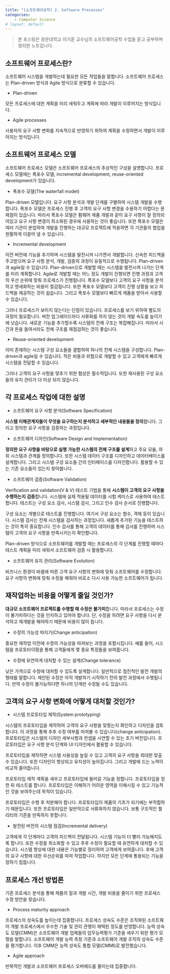 ```yaml
---
title: "[소프트웨어공학] 2. Software Processes"
categories:
    - Computer Science
# layout: default
---
```

> 본 포스팅은 광운대학교 이기훈 교수님의 소프트웨어공학 수업을 듣고 공부하며 정리한 노트입니다.

소프트웨어 프로세스란?
---

소프트웨어 시스템을 개발하는데 필요한 모든 작업들을 말합니다. 소프트웨어 프로세스는 Plan-driven 방식과 Agile 방식으로 분류할 수 있습니다.

- Plan-driven

모든 프로세스에 대한 계획을 미리 세워두고 계획에 따라 개발이 이루어지는 방식입니다.

- Agile processes

사용자의 요구 사항 변화를 지속적으로 반영하기 위하여 계획을 수정하면서 개발이 이루어지는 방식입니다.

소프트웨어 프로세스 모델
---

소프트웨어 프로세스 모델은 소프트웨어 프로세스의 추상적인 구성을 설명합니다. 프로세스 모델에는 폭포수 모델, incremental development, reuse-oriented development가 있습니다.

- 폭포수 모델(The waterfall model)

Plan-driven 모델입니다. 요구 사항 분석과 개발 단계를 구별하여 시스템 개발을 수행합니다. 폭포수 모델은 프로세스 진행 후 고객의 요구 사항 변경을 수용하기 어렵다는 문제점이 있습니다. 따라서 폭포수 모델은 펌웨어 제품 개발과 같이 요구 사항이 잘 정의되어있고 요구 사항 변경이 최소화된 경우에 사용하는 것이 좋습니다. 또한 폭포수 모델은 여러 기관이 분업하여 개발을 진행하는 대규모 프로젝트에 적용하면 각 기관들의 협업을 원활하게 이끌어 낼 수 있습니다.

- Incremental development

이전 버전에 기능을 추가하며 시스템을 발전시켜 나가면서 개발합니다. 신속한 피드백을 주고받으며 요구 사항 분석, 개발, 검증의 과정이 유동적으로 수행됩니다. Plan-driven과 agile일 수 있습니다. Plan-driven으로 개발할 때는 시스템을 발전시켜 나가는 단계를 미리 계획합니다. Agile로 개발할 때는 어느 정도 개발이 진행되면 진행 과정과 고객의 우선 순위에 맞춰 프로세스가 진행됩니다. 폭포수 모델보다 고객의 요구 사항을 분석하고 명세화하는 비용이 절감됩니다. 또한 폭포수 모델보다 고객이 진행 상황을 보고 피드백을 제공하는 것이 쉽습니다. 그리고 폭포수 모델보다 빠르게 제품을 받아서 사용할 수 있습니다.

그러나 프로세스가 보이지 않는다는 단점이 있습니다. 프로세스를 보기 위하여 별도의 과정이 필요합니다. 버전 업그레이드마다 서류화를 하지 않는 것이 개발 속도를 높이기에 낫습니다. 새로운 기능을 추가할수록 시스템의 전체 구조는 복잡해집니다. 따라서 시간과 돈을 들여서라도 전체 구조를 재점검하는 것이 좋습니다. 

- Reuse-oriented development

이미 존재하는 시스템 구성 요소들을 결합하여 하나의 전체 시스템을 구성합니다. Plan-driven과 agile일 수 있습니다. 적은 비용과 위험으로 개발할 수 있고 고객에게 빠르게 시스템을 전달할 수 있습니다.

그러나 고객의 요구 사항을 맞추기 위한 협상은 필수적입니다. 또한 재사용된 구성 요소들의 유지 관리가 더 이상 되지 않습니다.

각 프로세스 작업에 대한 설명
---

- 소프트웨어 요구 사항 분석(Software Specification)

**시스템 이해관계자들이 무엇을 요구하는지 분석하고 세부적인 내용들을 정의**합니다. 그리고 정의한 요구 사항을 검증하는 과정입니다.

- 소프트웨어 디자인(Software Design and Implementation)

**정의한 요구 사항을 바탕으로 실행 가능한 시스템의 전체 구조를 설계**하고 주요 모듈, 하위 시스템과 관계를 정의합니다. 또한 시스템 데이터 구조를 디자인하고 데이터베이스를 설계합니다. 그리고 시스템 구성 요소들 간의 인터페이스를 디자인합니다. 활용할 수 있는 기존 요소들이 있는지 찾아봅니다.

- 소프트웨어 검증(Software Validation)

Verification and validation(V & V) 테스트 기법을 통해 **시스템이 고객의 요구 사항을 수행하는지 검증**합니다. 시스템에 실제 적용될 데이터를 시험 케이스로 사용하여 테스트합니다. 테스트는 구성 요소 검사, 시스템 검사, 그리고 인수 검사 순서로 진행합니다.

구성 요소는 개별으로 테스트를 진행합니다. 여기서 구성 요소는 함수, 객체 등이 있습니다. 시스템 검사는 전체 시스템을 검사하는 과정입니다. 새롭게 추가된 기능을 테스트하는 것이 특히 중요합니다. 인수 검사를 통해 고객의 데이터를 통해 검사를 진행하며 시스템이 고객의 요구 사항을 만족시키는지 확인합니다.

Plan-driven 방식으로 소프트웨어를 개발할 때는 프로세스의 각 단계를 진행할 때마다 테스트 계획을 미리 세워서 소프트웨어 검증 시 활용합니다.

- 소프트웨어 유지 관리(Software Evolution)

비즈니스 환경이 바뀜에 따른 고객 요구 사항의 변화에 맞춰 소프트웨어를 수정합니다. 요구 사항의 변화에 맞춰 수정을 해줘야 비로소 다시 사용 가능한 소프트웨어가 됩니다.

재작업하는 비용을 어떻게 줄일 것인가?
---

**대규모 소프트웨어 프로젝트를 수행할 때 수정은 불가피**합니다. 따라서 프로세스는 수정이 불가피하다는 것을 인지하고 있어야 합니다. 단, 수정을 하려면 요구 사항을 다시 분석하고 재개발을 해야하기 때문에 비용이 많이 듭니다.

- 수정의 가능성 따지기(Change anticipation)

중요한 재작업 이전에 수정의 가능성을 따져보는 과정을 포함시킵니다. 예를 들어, 시스템을 프로토타이핑을 통해 고객들에게 몇 중요 특징들을 보여줍니다.

- 수정에 유연하게 대처할 수 있는 설계(Change tolerance)

낮은 가격으로 수정에 대처할 수 있도록 설계합니다.  일반적으로 점진적인 발전 개발의 형태를 말합니다. 제안된 수정은 아직 개발하기 시작하기 전의 발전 과정에서 수행됩니다. 만약 수정이 불가능하다면 하나의 단계만 수정될 수도 있습니다. 

고객의 요구 사항 변화에 어떻게 대처할 것인가?
---

- 시스템 프로토타입 제작(System prototyping)

시스템의 프로토타입을 제작하여 고객의 요구 사항을 맞췄는지 확인하고 디자인을 검토합니다. 이 과정을 통해 추후 수정 여부를 따져볼 수 있습니다(change anticipation). 프로토타입은 시스템의 디자인 세부사항과 컨셉을 시연할 수 있는 초기 버전입니다. 프로토타입은 요구 사항 분석 단계와 UI 디자인에서 활용할 수 있습니다.

프로토타입을 제작하면 시스템 사용성을 높일 수 있고 고객의 요구 사항을 최대한 맞출 수 있습니다. 또한 디자인이 향상되고 유지성이 높아집니다. 그리고 개발에 드는 노력이 비교적 줄어듭니다.

프로토타입 제작 계획을 세우고 프로토타입에 들어갈 기능을 정합니다. 프로토타입을 정한 뒤 테스트를 합니다. 프로토타입은 이해하기 어려운 영역을 이해시킬 수 있고 기능적인 것을 보여주는데 목적이 있습니다.

프로토타입은 수행 후 처분해야 합니다. 프로토타입이 제품의 기초가 되기에는 부적합하기 때문입니다. 또한 프로토타입은 일반적으로 서류화하지 않습니다. 보통 구조적인 퀄리티의 기준을 만족하지 못합니다.

- 발전된 버전의 시스템 점검(Incremental delivery)

고객에게 각 단계마다 고객의 피드백이 전달됩니다. 시스템 기능이 더 빨리 가능해지도록 합니다. 또한 수정을 최소화할 수 있고 추후 수정이 필요할 때 유연하게 대처할 수 있습니다. 시스템 향상에 대한 내용은 기능별로 정리하여 고객에게 보여줍니다. 후에 고객의 요구 사항에 대한 우선순위를 따져 작업합니다. 하지만 모든 단계에 통용되는 기능을 정하기 힙듭니다.

프로세스 개선 방법론
---

기존 프로세스 분석을 통해 제품의 질과 개발 시간, 개발 비용을 줄이기 위한 프로세스 수정 방안을 찾습니다.

- Process maturity approach

프로세스의 성숙도를 높이는데 집중합니다. 프로세스 성숙도 수준은 조직화된 소프트웨어 개발 프로세스에서 우수한 기술 및 관리 관행이 채택된 정도를 반영합니다. 능력 성숙도 모델(CMM)은 소프트웨어 개발 업체들의 업무능력평가 기준을 세우기 위한 평가 모형을 말합니다. 소프트웨어 개발 능력 측정 기준과 소프트웨어 개발 조직의 성숙도 수준을 평가합니다. 이후 CMM은 능력 성숙도 통합 모델(CMMI)로 발전했습니다.

- Agile approach

반복적인 개발과 소프트웨어 프로세스 오버헤드를 줄이는데 집중합니다.